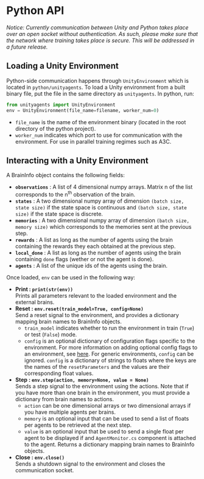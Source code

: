 # Python API

_Notice: Currently communication between Unity and Python takes place over an open socket without authentication. As such, please make sure that the network where training takes place is secure. This will be addressed in a future release._

## Loading a Unity Environment

Python-side communication happens through `UnityEnvironment` which is located in `python/unityagents`. To load a Unity environment from a built binary file, put the file in the same directory as `unityagents`. In python, run:


```python
from unityagents import UnityEnvironment
env = UnityEnvironment(file_name=filename, worker_num=0)
```

* `file_name` is the name of the environment binary (located in the root directory of the python project). 
* `worker_num` indicates which port to use for communication with the environment. For use in parallel training regimes such as A3C.

## Interacting with a Unity Environment

A BrainInfo object contains the following fields:

* **`observations`** : A list of 4 dimensional numpy arrays. Matrix n of the list corresponds to the n<sup>th</sup> observation of the brain. 
* **`states`** : A two dimensional numpy array of dimension `(batch size, state size)` if the state space is continuous and `(batch size, state size)` if the state space is discrete.
* **`memories`** : A two dimensional numpy array of dimension `(batch size, memory size)` which corresponds to the memories sent at the previous step.
* **`rewards`** : A list as long as the number of agents using the brain containing the rewards they each obtained at the previous step. 
* **`local_done`** : A list as long as the number of agents using the brain containing  `done` flags (wether or not the agent is done). 
* **`agents`** : A list of the unique ids of the agents using the brain.

Once loaded, `env` can be used in the following way:  
- **Print : `print(str(env))`**  
Prints all parameters relevant to the loaded environment and the external brains.  
- **Reset : `env.reset(train_model=True, config=None)`**  
Send a reset signal to the environment, and provides a dictionary mapping brain names to BrainInfo objects.  
    - `train_model` indicates whether to run the environment in train (`True`) or test (`False`) mode.
    - `config` is an optional dictionary of configuration flags specific to the environment. For more information on adding optional config flags to an environment, see [here](Making-a-new-Unity-Environment#implementing-yournameacademy). For generic environments, `config` can be ignored. `config` is a dictionary of strings to floats where the keys are the names of the `resetParameters` and the values are their corresponding float values.  
- **Step : `env.step(action, memory=None, value = None)`**  
Sends a step signal to the environment using the actions. Note that if you have more than one brain in the environment, you must provide a dictionary from brain names to actions.  
    - `action` can be one dimensional arrays or two dimensional arrays if you have multiple agents per brains.
    - `memory` is an optional input that can be used to send a list of floats per agents to be retrieved at the next step.
    - `value` is an optional input that be used to send a single float per agent to be displayed if and `AgentMonitor.cs` component is attached to the agent.
Returns a dictionary mapping brain names to BrainInfo objects.  
- **Close : `env.close()`**  
Sends a shutdown signal to the environment and closes the communication socket.

